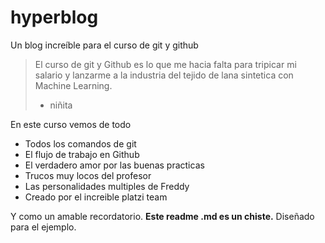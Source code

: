 # hyperblog
Un blog increíble para el curso de git y github
>El curso de git y Github es lo que me hacia falta para tripicar mi salario y lanzarme a la industria del tejido de lana sintetica con Machine Learning.
> - niñita


En este curso vemos de todo 
* Todos los comandos de git
* El flujo de trabajo en Github
* El verdadero amor por las buenas practicas
* Trucos muy locos del profesor
* Las personalidades multiples de Freddy
* Creado por el increible platzi team

Y como un amable recordatorio. **Este readme .md es un chiste.** Diseñado para el ejemplo. 